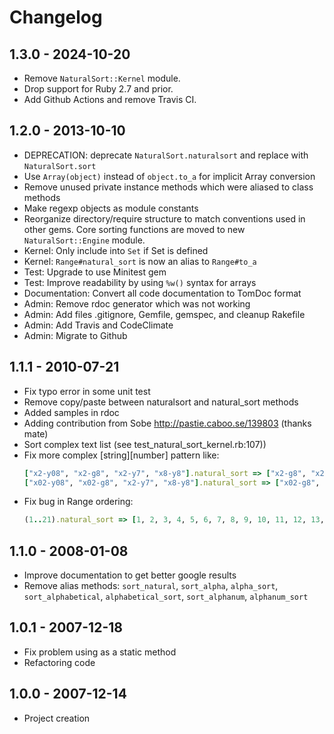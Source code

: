 # Changelog

## 1.3.0 - 2024-10-20

* Remove `NaturalSort::Kernel` module.
* Drop support for Ruby 2.7 and prior.
* Add Github Actions and remove Travis CI.

## 1.2.0 - 2013-10-10

* DEPRECATION: deprecate `NaturalSort.naturalsort` and replace with `NaturalSort.sort`
* Use `Array(object)` instead of `object.to_a` for implicit Array conversion
* Remove unused private instance methods which were aliased to class methods
* Make regexp objects as module constants
* Reorganize directory/require structure to match conventions used in other gems. Core sorting functions are moved to new `NaturalSort::Engine` module.
* Kernel: Only include into `Set` if Set is defined
* Kernel: `Range#natural_sort` is now an alias to `Range#to_a`
* Test: Upgrade to use Minitest gem
* Test: Improve readability by using `%w()` syntax for arrays
* Documentation: Convert all code documentation to TomDoc format
* Admin: Remove rdoc generator which was not working
* Admin: Add files .gitignore, Gemfile, gemspec, and cleanup Rakefile
* Admin: Add Travis and CodeClimate
* Admin: Migrate to Github

## 1.1.1 - 2010-07-21

* Fix typo error in some unit test
* Remove copy/paste between naturalsort and natural_sort methods
* Added samples in rdoc
* Adding contribution from Sobe http://pastie.caboo.se/139803 (thanks mate)
* Sort complex text list (see test_natural_sort_kernel.rb:107))
* Fix more complex [string][number] pattern like:
   ```ruby
   ["x2-y08", "x2-g8", "x2-y7", "x8-y8"].natural_sort => ["x2-g8", "x2-y7", "x2-y08", "x8-y8"]
   ["x02-y08", "x02-g8", "x2-y7", "x8-y8"].natural_sort => ["x02-g8", "x2-y7", "x02-y08", "x8-y8"]
   ```
* Fix bug in Range ordering:
   ```ruby
   (1..21).natural_sort => [1, 2, 3, 4, 5, 6, 7, 8, 9, 10, 11, 12, 13, 14, 15, 16, 17, 18, 19, 20, 21]
   ```

## 1.1.0 - 2008-01-08

* Improve documentation to get better google results
* Remove alias methods: `sort_natural`, `sort_alpha`, `alpha_sort`, `sort_alphabetical`, `alphabetical_sort`, `sort_alphanum`, `alphanum_sort`

## 1.0.1 - 2007-12-18

* Fix problem using as a static method
* Refactoring code

## 1.0.0 - 2007-12-14

* Project creation
